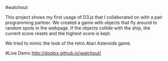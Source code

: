 #watchout

This project shows my first usage of D3.js that I collaborated on with a pair programming partner. We created a game with objects that fly around to random spots in the webpage. If the objects collide with the ship, the current score resets and the highest score is kept.

We tried to mimic the look of the retro Atari Asteroids game.

#Live Demo
http://doobix.github.io/watchout/
